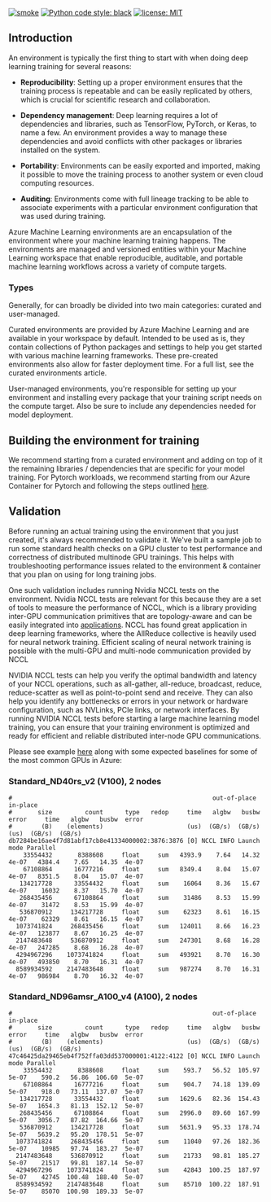 
[![smoke](https://github.com/Azure/azureml-examples/workflows/smoke/badge.svg)](https://github.com/Azure/azureml-examples/actions/workflows/smoke.yml)
[![Python code style: black](https://img.shields.io/badge/code%20style-black-000000.svg)](https://github.com/psf/black)
[![license: MIT](https://img.shields.io/badge/License-MIT-purple.svg)](LICENSE)
## Introduction

An environment is typically the first thing to start with when doing deep learning training for several reasons:

* <b>Reproducibility</b>: Setting up a proper environment ensures that the training process is repeatable and can be easily replicated by others, which is crucial for scientific research and collaboration.

* <b>Dependency management</b>: Deep learning requires a lot of dependencies and libraries, such as TensorFlow, PyTorch, or Keras, to name a few. An environment provides a way to manage these dependencies and avoid conflicts with other packages or libraries installed on the system.

* <b>Portability</b>: Environments can be easily exported and imported, making it possible to move the training process to another system or even cloud computing resources.

* <b>Auditing</b>: Environments come with full lineage tracking to be able to associate experiments with a particular environment configuration that was used during training.

Azure Machine Learning environments are an encapsulation of the environment where your machine learning training happens. The environments are managed and versioned entities within your Machine Learning workspace that enable reproducible, auditable, and portable machine learning workflows across a variety of compute targets.

### Types 
Generally, for  can broadly be divided into two main categories: curated and user-managed.

Curated environments are provided by Azure Machine Learning and are available in your workspace by default. Intended to be used as is, they contain collections of Python packages and settings to help you get started with various machine learning frameworks. These pre-created environments also allow for faster deployment time. For a full list, see the curated environments article.

User-managed environments, you're responsible for setting up your environment and installing every package that your training script needs on the compute target. Also be sure to include any dependencies needed for model deployment.

## Building the environment for training
We recommend starting from a curated environment and adding on top of it the remaining libraries / dependencies that are specific for your model training. For Pytorch workloads, we recommend starting from our Azure Container for Pytorch and following the steps outlined [here](./ACPT.md).

## Validation
Before running an actual training using the environment that you just created, it's always recommended to validate it. We've built a sample job to run some standard health checks on a GPU cluster to test performance and correctness of distributed multinode GPU trainings. This helps with troubleshooting performance issues related to the environment & container that you plan on using for long training jobs. 

One such validation includes running Nvidia NCCL tests on the environment. Nvidia NCCL tests are relevant for this because they are a set of tools to measure the performance of NCCL, which is a library providing inter-GPU communication primitives that are topology-aware and can be easily integrated into [applications](https://developer.nvidia.com/blog/scaling-deep-learning-training-nccl/). NCCL has found great application in deep learning frameworks, where the AllReduce collective is heavily used for neural network training. Efficient scaling of neural network training is possible with the multi-GPU and multi-node communication provided by NCCL

NVIDIA NCCL tests can help you verify the optimal bandwidth and latency of your NCCL operations, such as all-gather, all-reduce, broadcast, reduce, reduce-scatter as well as point-to-point send and receive. They can also help you identify any bottlenecks or errors in your network or hardware configuration, such as NVLinks, PCIe links, or network interfaces. By running NVIDIA NCCL tests before starting a large machine learning model training, you can ensure that your training environment is optimized and ready for efficient and reliable distributed inter-node GPU communications.

Please see example [here](https://github.com/Azure/azureml-examples/tree/main/cli/jobs/single-step/gpu_perf) along with some expected baselines for some of the most common GPUs in Azure: 

### Standard_ND40rs_v2 (V100), 2 nodes

```
#                                                       out-of-place                       in-place          
#       size         count      type   redop     time   algbw   busbw  error     time   algbw   busbw  error
#        (B)    (elements)                       (us)  (GB/s)  (GB/s)            (us)  (GB/s)  (GB/s)       
db7284be16ae4f7d81abf17cb8e41334000002:3876:3876 [0] NCCL INFO Launch mode Parallel
    33554432       8388608     float     sum   4393.9    7.64   14.32  4e-07   4384.4    7.65   14.35  4e-07
    67108864      16777216     float     sum   8349.4    8.04   15.07  4e-07   8351.5    8.04   15.07  4e-07
   134217728      33554432     float     sum    16064    8.36   15.67  4e-07    16032    8.37   15.70  4e-07
   268435456      67108864     float     sum    31486    8.53   15.99  4e-07    31472    8.53   15.99  4e-07
   536870912     134217728     float     sum    62323    8.61   16.15  4e-07    62329    8.61   16.15  4e-07
  1073741824     268435456     float     sum   124011    8.66   16.23  4e-07   123877    8.67   16.25  4e-07
  2147483648     536870912     float     sum   247301    8.68   16.28  4e-07   247285    8.68   16.28  4e-07
  4294967296    1073741824     float     sum   493921    8.70   16.30  4e-07   493850    8.70   16.31  4e-07
  8589934592    2147483648     float     sum   987274    8.70   16.31  4e-07   986984    8.70   16.32  4e-07
```

### Standard_ND96amsr_A100_v4 (A100), 2 nodes
```
#                                                       out-of-place                       in-place          
#       size         count      type   redop     time   algbw   busbw  error     time   algbw   busbw  error
#        (B)    (elements)                       (us)  (GB/s)  (GB/s)            (us)  (GB/s)  (GB/s)       
47c46425da29465eb4f752ffa03dd537000001:4122:4122 [0] NCCL INFO Launch mode Parallel
    33554432       8388608     float     sum    593.7   56.52  105.97  5e-07    590.2   56.86  106.60  5e-07
    67108864      16777216     float     sum    904.7   74.18  139.09  5e-07    918.0   73.11  137.07  5e-07
   134217728      33554432     float     sum   1629.6   82.36  154.43  5e-07   1654.3   81.13  152.12  5e-07
   268435456      67108864     float     sum   2996.0   89.60  167.99  5e-07   3056.7   87.82  164.66  5e-07
   536870912     134217728     float     sum   5631.9   95.33  178.74  5e-07   5639.2   95.20  178.51  5e-07
  1073741824     268435456     float     sum    11040   97.26  182.36  5e-07    10985   97.74  183.27  5e-07
  2147483648     536870912     float     sum    21733   98.81  185.27  5e-07    21517   99.81  187.14  5e-07
  4294967296    1073741824     float     sum    42843  100.25  187.97  5e-07    42745  100.48  188.40  5e-07
  8589934592    2147483648     float     sum    85710  100.22  187.91  5e-07    85070  100.98  189.33  5e-07
```